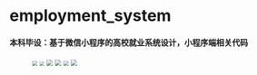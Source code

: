 # employment_system
#### 本科毕设：基于微信小程序的高校就业系统设计，小程序端相关代码

<figure class="third">     <img src="https://tva1.sinaimg.cn/large/e6c9d24egy1gzjsjcbrhlj20600cwglo.jpg" style="zoom:57%;" />     <img src="https://tva1.sinaimg.cn/large/e6c9d24egy1gzjsjx2hr4j206o0e80sr.jpg" style="zoom:50%;" />     <img src="https://tva1.sinaimg.cn/large/e6c9d24egy1gzjsjwwy1jj204s0a8mx2.jpg" style="zoom: 70%;" /> <img src="https://tva1.sinaimg.cn/large/e6c9d24egy1gzjsjwri5kj204s0ac74f.jpg" style="zoom:70%;" /> <img src="https://tva1.sinaimg.cn/large/e6c9d24egy1gzjsjwn5ozj20600d0dg6.jpg" style="zoom:56%;" /> <img src="https://tva1.sinaimg.cn/large/e6c9d24egy1gzjsjwiq6wj204u0ag3yl.jpg" style="zoom:70%;" /></figure>
